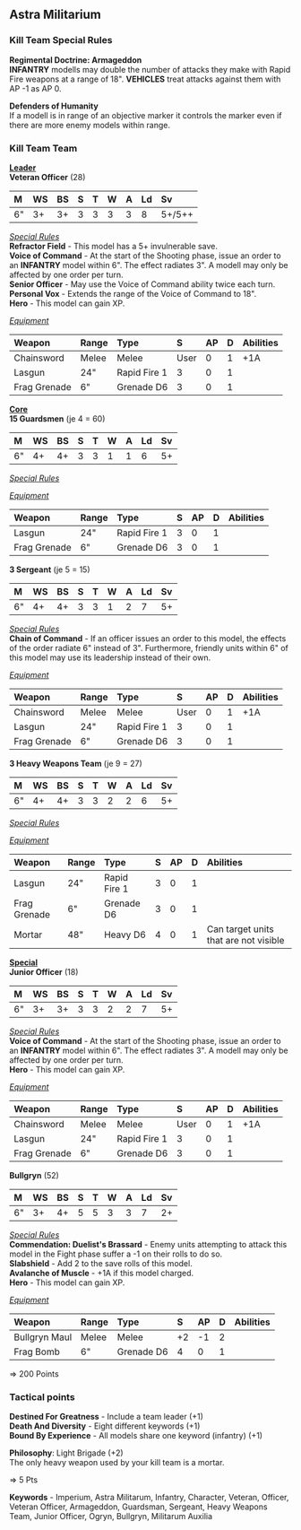 ## Astra Militarium  
### Kill Team Special Rules  
**Regimental Doctrine: Armageddon**  
**INFANTRY** modells may double the number of attacks they make with Rapid Fire weapons at a range of 18". **VEHICLES** treat attacks against them with AP -1 as AP 0.  

**Defenders of Humanity**  
If a modell is in range of an objective marker it controls the marker even if there are more enemy models within range.   

### Kill Team Team  
<ins>**Leader**</ins>  
**Veteran Officer** (28)  

|M|WS|BS|S|T|W|A|Ld|Sv|
|:---|:---|:---|:---|:---|:---|:---|:---|:---|
|6"|3+|3+|3|3|3|3|8|5+/5++|

<ins>*Special Rules*</ins>  
**Refractor Field** - This model has a 5+ invulnerable save.  
**Voice of Command** - At the start of the Shooting phase, issue an order to an **INFANTRY** model within 6". The effect radiates 3". A modell may only be affected by one order per turn.  
**Senior Officer** - May use the Voice of Command ability twice each turn.  
**Personal Vox** - Extends the range of the Voice of Command to 18".  
**Hero** - This model can gain XP.  

<ins>*Equipment*</ins>  

|Weapon|Range|Type|S|AP|D|Abilities|
|:---|:---|:---|:---|:---|:---|:---|
|Chainsword|Melee|Melee|User|0|1|+1A|
|Lasgun|24"|Rapid Fire 1|3|0|1||
|Frag Grenade|6"|Grenade D6|3|0|1||

<ins>**Core**</ins>  
**15 Guardsmen** (je 4 = 60)  

|M|WS|BS|S|T|W|A|Ld|Sv|
|:---|:---|:---|:---|:---|:---|:---|:---|:---|
|6"|4+|4+|3|3|1|1|6|5+|

<ins>*Special Rules*</ins>   

<ins>*Equipment*</ins>  

|Weapon|Range|Type|S|AP|D|Abilities|
|:---|:---|:---|:---|:---|:---|:---|
|Lasgun|24"|Rapid Fire 1|3|0|1||
|Frag Grenade|6"|Grenade D6|3|0|1||

**3 Sergeant** (je 5 = 15)  

|M|WS|BS|S|T|W|A|Ld|Sv|
|:---|:---|:---|:---|:---|:---|:---|:---|:---|
|6"|4+|4+|3|3|1|2|7|5+|

<ins>*Special Rules*</ins>   
**Chain of Command** - If an officer issues an order to this model, the effects of the order radiate 6" instead of 3". Furthermore, friendly <regiment> units within 6" of this model may use its leadership instead of their own.

<ins>*Equipment*</ins>  

|Weapon|Range|Type|S|AP|D|Abilities|
|:---|:---|:---|:---|:---|:---|:---|
|Chainsword|Melee|Melee|User|0|1|+1A|
|Lasgun|24"|Rapid Fire 1|3|0|1||
|Frag Grenade|6"|Grenade D6|3|0|1||

**3 Heavy Weapons Team** (je 9 = 27)  

|M|WS|BS|S|T|W|A|Ld|Sv|
|:---|:---|:---|:---|:---|:---|:---|:---|:---|
|6"|4+|4+|3|3|2|2|6|5+|

<ins>*Special Rules*</ins>   

<ins>*Equipment*</ins>  

|Weapon|Range|Type|S|AP|D|Abilities|
|:---|:---|:---|:---|:---|:---|:---|
|Lasgun|24"|Rapid Fire 1|3|0|1||
|Frag Grenade|6"|Grenade D6|3|0|1||
|Mortar|48"|Heavy D6|4|0|1|Can target units that are not visible|

<ins>**Special**</ins>  
**Junior Officer** (18)  

|M|WS|BS|S|T|W|A|Ld|Sv|
|:---|:---|:---|:---|:---|:---|:---|:---|:---|
|6"|3+|3+|3|3|2|2|7|5+|

<ins>*Special Rules*</ins>  
**Voice of Command** - At the start of the Shooting phase, issue an order to an **INFANTRY** model within 6". The effect radiates 3". A modell may only be affected by one order per turn.  
**Hero** - This model can gain XP.  

<ins>*Equipment*</ins>  

|Weapon|Range|Type|S|AP|D|Abilities|
|:---|:---|:---|:---|:---|:---|:---|
|Chainsword|Melee|Melee|User|0|1|+1A|
|Lasgun|24"|Rapid Fire 1|3|0|1||
|Frag Grenade|6"|Grenade D6|3|0|1||

**Bullgryn** (52)  

|M|WS|BS|S|T|W|A|Ld|Sv|
|:---|:---|:---|:---|:---|:---|:---|:---|:---|
|6"|3+|4+|5|5|3|3|7|2+|

<ins>*Special Rules*</ins>  
**Commendation: Duelist's Brassard** - Enemy units attempting to attack this model in the Fight phase suffer a -1 on their rolls to do so.  
**Slabshield** - Add 2 to the save rolls of this model.  
**Avalanche of Muscle** - +1A if this model charged.  
**Hero** - This model can gain XP.  

<ins>*Equipment*</ins>  

|Weapon|Range|Type|S|AP|D|Abilities|
|:---|:---|:---|:---|:---|:---|:---|
|Bullgryn Maul|Melee|Melee|+2|-1|2||
|Frag Bomb|6"|Grenade D6|4|0|1||

=> 200 Points


### Tactical points  
**Destined For Greatness** - Include a team leader (+1)  
**Death And Diversity** - Eight different keywords (+1)  
**Bound By Experience** - All models share one keyword (infantry) (+1)  

**Philosophy**: Light Brigade (+2)  
The only heavy weapon used by your kill team is a mortar.

=> 5 Pts

**Keywords** - Imperium, Astra Militarum, Infantry, Character, Veteran, Officer, Veteran Officer, Armageddon, Guardsman, Sergeant, Heavy Weapons Team, Junior Officer, Ogryn, Bullgryn, Militarum Auxilia
